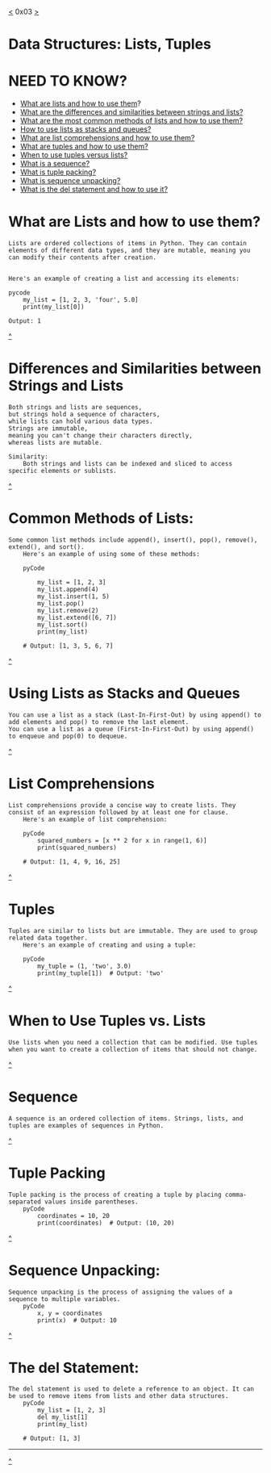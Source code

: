 [<](https://github.com/TheeKingZa/alx-higher_level_programming/tree/master/0x02-python-import_modules/README.md) 0x03 [>](https://github.com/TheeKingZa/alx-higher_level_programming/tree/master/0x04-python-more_data_structures/README.md)
# Data Structures: Lists, Tuples

# NEED TO KNOW?

* [What are lists and how to use them](#what-are-lists-and-how-to-use-them)?
* [What are the differences and similarities between strings and lists?](#differences-and-similarities-between-strings-and-lists)
* [What are the most common methods of lists and how to use them?](#common-methods-of-lists)
* [How to use lists as stacks and queues?](#using-lists-as-stacks-and-queues)
* [What are list comprehensions and how to use them?](#list-comprehensions)
* [What are tuples and how to use them?](#tuples)
* [When to use tuples versus lists?](#when-to-use-tuples-vs-lists)
* [What is a sequence?](#Sequence)
* [What is tuple packing?](#tuple-packing)
* [What is sequence unpacking?](#sequence-unpacking)
* [What is the del statement and how to use it?](#the-del-statement)

# What are Lists and how to use them?
	Lists are ordered collections of items in Python. They can contain elements of different data types, and they are mutable, meaning you can modify their contents after creation.


	Here's an example of creating a list and accessing its elements:

	pycode
 		my_list = [1, 2, 3, 'four', 5.0]
		print(my_list[0])  

	Output: 1
[^](#data-structures-lists-tuples)
# Differences and Similarities between Strings and Lists
	Both strings and lists are sequences,
 	but strings hold a sequence of characters,
  	while lists can hold various data types.
	Strings are immutable,
 	meaning you can't change their characters directly,
  	whereas lists are mutable.
	
 	Similarity:
  		Both strings and lists can be indexed and sliced to access specific elements or sublists.
[^](#data-structures-lists-tuples)
# Common Methods of Lists:
	Some common list methods include append(), insert(), pop(), remove(), extend(), and sort().
		Here's an example of using some of these methods:

		pyCode

			my_list = [1, 2, 3]
			my_list.append(4)
			my_list.insert(1, 5)
			my_list.pop()
			my_list.remove(2)
			my_list.extend([6, 7])
			my_list.sort()
			print(my_list)  

		# Output: [1, 3, 5, 6, 7]


[^](#data-structures-lists-tuples)
# Using Lists as Stacks and Queues
	You can use a list as a stack (Last-In-First-Out) by using append() to add elements and pop() to remove the last element.
	You can use a list as a queue (First-In-First-Out) by using append() to enqueue and pop(0) to dequeue.

[^](#data-structures-lists-tuples)
# List Comprehensions
	List comprehensions provide a concise way to create lists. They consist of an expression followed by at least one for clause.
		Here's an example of list comprehension:

		pyCode
			squared_numbers = [x ** 2 for x in range(1, 6)]
			print(squared_numbers)

		# Output: [1, 4, 9, 16, 25]

[^](#data-structures-lists-tuples)
# Tuples
	Tuples are similar to lists but are immutable. They are used to group related data together.
		Here's an example of creating and using a tuple:

		pyCode
			my_tuple = (1, 'two', 3.0)
			print(my_tuple[1])  # Output: 'two'
[^](#data-structures-lists-tuples)
# When to Use Tuples vs. Lists
	Use lists when you need a collection that can be modified. Use tuples when you want to create a collection of items that should not change.

[^](#data-structures-lists-tuples)
# Sequence
	A sequence is an ordered collection of items. Strings, lists, and tuples are examples of sequences in Python.

[^](#data-structures-lists-tuples)
# Tuple Packing
	Tuple packing is the process of creating a tuple by placing comma-separated values inside parentheses.
		pyCode
			coordinates = 10, 20
			print(coordinates)  # Output: (10, 20)
[^](#data-structures-lists-tuples)
# Sequence Unpacking:
	Sequence unpacking is the process of assigning the values of a sequence to multiple variables.
		pyCode
  			x, y = coordinates
			print(x)  # Output: 10
[^](#data-structures-lists-tuples)
# The del Statement:
	The del statement is used to delete a reference to an object. It can be used to remove items from lists and other data structures.
		pyCode
			my_list = [1, 2, 3]
			del my_list[1]
			print(my_list)

		# Output: [1, 3]
----
[^](#data-structures-lists-tuples)
